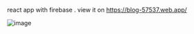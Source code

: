 react app with firebase . view it on https://blog-57537.web.app/



![image](https://user-images.githubusercontent.com/89533221/216786179-3a916bbe-232f-40c7-92e4-4a97a731f6c2.png)
